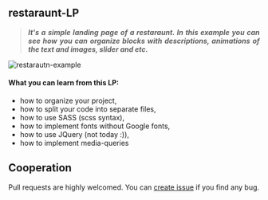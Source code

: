 ## restaraunt-LP

>***<p align="justify">It's a simple landing page of a restaraunt. In this example you can see how you can organize blocks with descriptions, animations of the text and images, slider and etc.</p>***

![restarautn-example](https://github.com/rgdzv/restaraunt-LP/blob/master/img/example.gif)

#### What you can learn from this LP:
- how to organize your project,
- how to split your code into separate files,
- how to use SASS (scss syntax),
- how to implement fonts without Google fonts,
- how to use JQuery (not today :)),
- how to implement media-queries

## Cooperation

Pull requests are highly welcomed. You can [create issue](https://github.com/rgdzv/restaraunt-LP/issues) if you find any bug.
